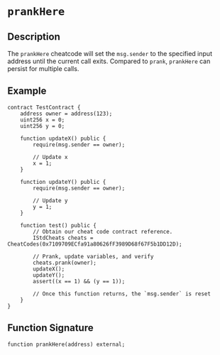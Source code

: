 # `prankHere`

## Description

The `prankHere` cheatcode will set the `msg.sender` to the specified input address until the current call exits. Compared
to `prank`, `prankHere` can persist for multiple calls.

## Example

```solidity
contract TestContract {
    address owner = address(123);
    uint256 x = 0;
    uint256 y = 0;

    function updateX() public {
        require(msg.sender == owner);

        // Update x
        x = 1;
    }

    function updateY() public {
        require(msg.sender == owner);

        // Update y
        y = 1;
    }

    function test() public {
        // Obtain our cheat code contract reference.
        IStdCheats cheats = CheatCodes(0x7109709ECfa91a80626fF3989D68f67F5b1DD12D);

        // Prank, update variables, and verify
        cheats.prank(owner);
        updateX();
        updateY();
        assert((x == 1) && (y == 1));

        // Once this function returns, the `msg.sender` is reset
    }
}
```

## Function Signature

```solidity
function prankHere(address) external;
```
